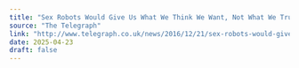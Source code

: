 ```yaml
---
title: "Sex Robots Would Give Us What We Think We Want, Not What We Truly Desire"
source: "The Telegraph"
link: "http://www.telegraph.co.uk/news/2016/12/21/sex-robots-would-give-us-think-want-not-truly-desire/"
date: 2025-04-23
draft: false
---
```

